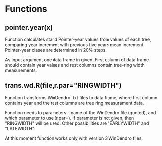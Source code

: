 Functions
====

pointer.year(x)
------

Function calculates stand Pointer-year values from values of each tree, comparing year increment with previous five years  mean increment. Pointer-year clases are determined in 20% steps. 

As input argument one data frame in given. First column of data frame should contain year values and rest columns contain tree-ring width measurements.


trans.wd.R(file,r.par="RINGWIDTH")
-------

Function transforms WinDendro .txt files to data frame, where first column contains year and the rest columns are tree ring measurament data.

Function needs to parameters - name of the WinDendro file (quoted), and which parameter to use (r.par=). If parameter is not given, then "RINGWIDTH" will be used. Other possibilities are "EARLYWIDTH" and "LATEWIDTH".

At this moment function works only with version 3 WinDendro files.